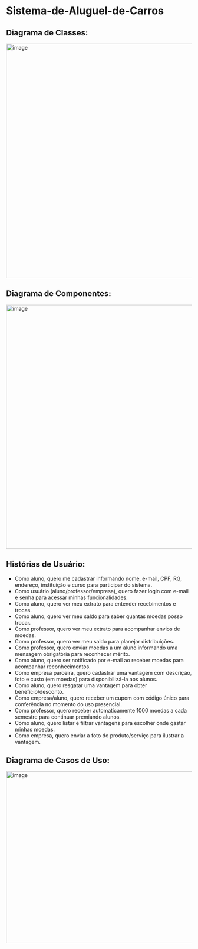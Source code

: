 # Sistema-de-Aluguel-de-Carros

## Diagrama de Classes:
<img width="717" height="635" alt="image" src="https://github.com/user-attachments/assets/48cced77-b165-41d7-bae9-40ff5fbbc50b" />

## Diagrama de Componentes:
<img width="1150" height="661" alt="image" src="https://github.com/user-attachments/assets/e1ed9630-6cfc-4fad-a454-688171dc0f74" />


## Histórias de Usuário:
- Como aluno, quero me cadastrar informando nome, e-mail, CPF, RG, endereço, instituição e curso para participar do sistema.
-	Como usuário (aluno/professor/empresa), quero fazer login com e-mail e senha para acessar minhas funcionalidades.
-	Como aluno, quero ver meu extrato para entender recebimentos e trocas.
-	Como aluno, quero ver meu saldo para saber quantas moedas posso trocar.
-	Como professor, quero ver meu extrato para acompanhar envios de moedas.
-	Como professor, quero ver meu saldo para planejar distribuições.
-	Como professor, quero enviar moedas a um aluno informando uma mensagem obrigatória para reconhecer mérito.
-	Como aluno, quero ser notificado por e-mail ao receber moedas para acompanhar reconhecimentos.
-	Como empresa parceira, quero cadastrar uma vantagem com descrição, foto e custo (em moedas) para disponibilizá-la aos alunos.
-	Como aluno, quero resgatar uma vantagem para obter benefício/desconto.
-	Como empresa/aluno, quero receber um cupom com código único para conferência no momento do uso presencial.
-	Como professor, quero receber automaticamente 1000 moedas a cada semestre para continuar premiando alunos.
-	Como aluno, quero listar e filtrar vantagens para escolher onde gastar minhas moedas.
-	Como empresa, quero enviar a foto do produto/serviço para ilustrar a vantagem.

## Diagrama de Casos de Uso:
<img width="720" height="465" alt="image" src="https://github.com/user-attachments/assets/72bd302d-18b7-48ae-935b-d8183d82ceb9" />




